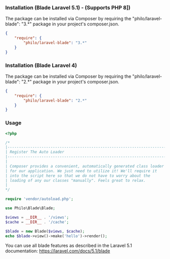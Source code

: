### Installation (Blade Laravel 5.1) - (Supports PHP 8])
The package can be installed via Composer by requiring the "philo/laravel-blade": "3.*" package in your project's composer.json.

```json
{
	"require": {
	    "philo/laravel-blade": "3.*"
	}
}
```

### Installation (Blade Laravel 4)
The package can be installed via Composer by requiring the "philo/laravel-blade": "2.*" package in your project's composer.json.

```json
{
	"require": {
	    "philo/laravel-blade": "2.*"
	}
}
```

### Usage

```php
<?php

/*
|--------------------------------------------------------------------------
| Register The Auto Loader
|--------------------------------------------------------------------------
|
| Composer provides a convenient, automatically generated class loader
| for our application. We just need to utilize it! We'll require it
| into the script here so that we do not have to worry about the
| loading of any our classes "manually". Feels great to relax.
|
*/

require 'vendor/autoload.php';

use Philo\Blade\Blade;

$views = __DIR__ . '/views';
$cache = __DIR__ . '/cache';

$blade = new Blade($views, $cache);
echo $blade->view()->make('hello')->render();
```

You can use all blade features as described in the Laravel 5.1 documentation:
https://laravel.com/docs/5.1/blade
